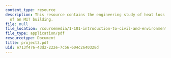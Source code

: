 ```yaml
---
content_type: resource
description: This resource contains the engineering study of heat loss performance
  of an MIT building.
file: null
file_location: /coursemedia/1-101-introduction-to-civil-and-environmental-engineering-design-i-fall-2005/e713f47643d2222e7c56604c2640328d_project3.pdf
file_type: application/pdf
resourcetype: Document
title: project3.pdf
uid: e713f476-43d2-222e-7c56-604c2640328d
---
```

